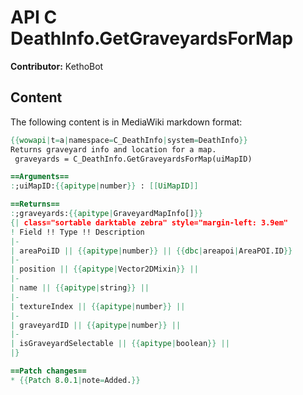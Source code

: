 # API C DeathInfo.GetGraveyardsForMap

**Contributor:** KethoBot

## Content

The following content is in MediaWiki markdown format:

```mediawiki
{{wowapi|t=a|namespace=C_DeathInfo|system=DeathInfo}}
Returns graveyard info and location for a map.
 graveyards = C_DeathInfo.GetGraveyardsForMap(uiMapID)

==Arguments==
:;uiMapID:{{apitype|number}} : [[UiMapID]]

==Returns==
:;graveyards:{{apitype|GraveyardMapInfo[]}}
{| class="sortable darktable zebra" style="margin-left: 3.9em"
! Field !! Type !! Description
|-
| areaPoiID || {{apitype|number}} || {{dbc|areapoi|AreaPOI.ID}}
|-
| position || {{apitype|Vector2DMixin}} || 
|-
| name || {{apitype|string}} || 
|-
| textureIndex || {{apitype|number}} || 
|-
| graveyardID || {{apitype|number}} || 
|-
| isGraveyardSelectable || {{apitype|boolean}} || 
|}

==Patch changes==
* {{Patch 8.0.1|note=Added.}}
```